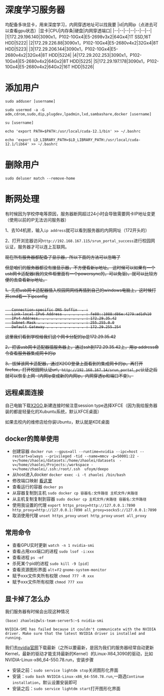 

# 深度学习服务器

均配备多块显卡，用来深度学习，内网穿透地址可以找我要
|id|内网ip（点进去可以查看gpu状态）|显卡|CPU|内存条|硬盘|内网穿透端口|
|--|--|--|--|--|--|--|
|1|172.29.196.140|3090x1，P102-10Gx4|E5-2698v3x2|64Gx4|1T SSD,16T HDD|5222|
|2|172.29.226.88|3090x1，P102-10Gx4|E5-2680v4x2|32Gx4|8T HDD|5223|
|3|172.29.206.144|3090x1，P102-10Gx4|E5-2680v4x2|32Gx4|8T HDD|5224|
|4|172.29.202.253|3090x1，P102-10Gx4|E5-2680v4x2|64Gx2|8T HDD|5225|
|5|172.29.197.178|3090x1，P102-10Gx4|E5-2680v4x2|64Gx2|16T HDD|5226|

# 添加用户
 
`sudo adduser [username]`

`sudo usermod -a -G adm,cdrom,sudo,dip,plugdev,lpadmin,lxd,sambashare,docker [username]`

`su [username]`

`echo 'export PATH=$PATH:/usr/local/cuda-12.1/bin' >> ~/.bashrc`

`echo 'export LD_LIBRARY_PATH=$LD_LIBRARY_PATH:/usr/local/cuda-12.1/lib64' >> ~/.bashrc`

# 删除用户

`sudo deluser match --remove-home`

# 断网处理
有时候因为学校停电等原因，服务器断网超过24小时会导致需要网卡IP地址变更（使用以前的IP无法访问服务器）

1、去104机房，输入`ip address`就可以看到服务器的内网网址（172开头的）

2、打开浏览器访问`http://192.168.167.115/srun_portal_success`进行校园网认证，服务器才可以连上互联网。


<strike>

现在所有服务器都配备了显示器，所以下面的方法可以忽略了

但是咱们的服务器都没有接显示器，不方便看新ip地址。
这时候可以如果有一个usb网卡适配器(我的文件柜里面有一个powersync的，可以免驱)，就可以比较方便的去查看新ip地址。

1、先把usb网卡适配器插入校园网网线再插到自己的windows电脑上，这时候打开cmd看一下ipconfig

```Ethernet adapter Ethernet 5:

   Connection-specific DNS Suffix  . :
   Link-local IPv6 Address . . . . . : fe80::1088:d86e:4279:ad1d%10
   IPv4 Address. . . . . . . . . . . : 172.29.35.42
   Subnet Mask . . . . . . . . . . . : 255.255.0.0
   Default Gateway . . . . . . . . . : 172.29.255.254
```
这里我们看到学校给我们这个网卡分配的ip是172.29.35.42

2、把该usb网卡适配器插服务器上，通过ssh到172.29.35.42上，用ip address命令查看服务器集成网卡的ip

3、拔掉该网卡适配器，通过X2GO登录上面看到的集成网卡的ip，再打开firefox，打开校园网认证url，`http://192.168.167.14/srun_portal_pc`认证之后就可以恢复上网（内网ip变成新的内网ip，内网穿透ip和端口不变）。
</strike>

## 远程桌面连接
自己电脑下载[X2GO](https://wiki.x2go.org/doku.php),新建连接时候注意session type选择XFCE（因为我给服务器装的都是轻量化的Xubuntu系统，默认XFCE桌面）

如果去校内的维修店给你装Ubuntu，默认就是KDE桌面

## docker的简单使用
- 创建容器
`docker run --gpus=all --runtime=nvidia --ipc=host --restart=always --privileged -tid --name=mmcv -p=50001:22 -v=/home/zhaolei/datasets:/home/zhaolei/datasets  -v=/home/zhaolei/Projects:/workspace -v=/home/zhaolei/.ssh:/root/.ssh  ufoym/deepo`
- 从host进入docker
`docker exec -i -t zhaolei /bin/bash`
- 修改端口映射
[看这里](https://stackoverflow.com/questions/19335444/how-do-i-assign-a-port-mapping-to-an-existing-docker-container)
- 查看运行的容器
`docker ps`
- 从容器复制到主机
`sudo docker cp 容器名:文件路径 主机文件/夹路径`
- 从主机复制复制到容器
`sudo docker cp 主机文件/夹路径 容器名:文件路径`
- 使用我设置的代理 `export https_proxy=http://127.0.0.1:7890 http_proxy=http://127.0.0.1:7890 all_proxy=socks5://127.0.0.1:7890` 
- 取消使用代理 `unset https_proxy` `unset http_proxy` `unset all_proxy` 

## 常用命令
- 查看GPU实时更新
`watch -n 1 nvidia-smi`
- 查看占用xxx端口的进程
`sudo lsof -i:xxx`
- 查看进程
`ps -ef`
- 杀死某个pid的进程
`sudo kill -9 [pid]`
- 查看资源图形界面
`alt`+`F2` `gnome-system-monitor`
- 赋予xxx文件夹所有权限
`chmod 777 -R xxx`
- 赋予xxx文件所有权限
`chmod 777 xxx`

## 显卡掉了怎么办
我们服务器有时候会出现这种情况

`(base) zhaolei@wls-team-server5:~$ nvidia-smi`

`NVIDIA-SMI has failed because it couldn't communicate with the NVIDIA driver. Make sure that the latest NVIDIA driver is installed and running.`

我们去[nvidia官网](https://www.nvidia.com/download/index.aspx)下载最新（之所以要最新，是因为我们的服务器经常自动更新Kernel，最新的驱动才能支持最新的Kernel）的Linux-X64,3090的驱动，比如NVIDIA-Linux-x86_64-550.78.run，安装步骤
- 安装之前：`sudo service lightdm stop`关闭图形化界面
- 安装：`sudo bash NVIDIA-Linux-x86_64-550.78.run`,一路选`Continue installation`，默认设置安装即可
- 安装之后：`sudo service lightdm start`打开图形化界面
